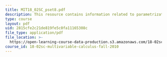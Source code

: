 ```yaml
---
title: MIT18_02SC_pset8.pdf
description: This resource contains information related to parametrization.
type: course
layout: pdf
uid: 2815cfe2c21de819fe5c0fa11165308c
file_type: application/pdf
file_location: >-
  https://open-learning-course-data-production.s3.amazonaws.com/18-02sc-multivariable-calculus-fall-2010/2815cfe2c21de819fe5c0fa11165308c_MIT18_02SC_pset8.pdf
course_id: 18-02sc-multivariable-calculus-fall-2010
---
```

